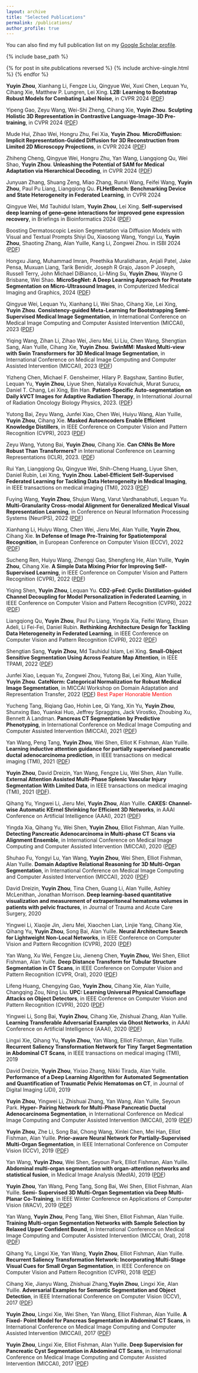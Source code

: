 ```yaml
---
layout: archive
title: "Selected Publications"
permalink: /publications/
author_profile: true
---
```

You can also find my full publication list on my [Google Scholar profile](https://scholar.google.com/citations?user=eiqVLC0AAAAJ&hl=en).


{% include base_path %}

{% for post in site.publications reversed %}
  {% include archive-single.html %}
{% endfor %}


**Yuyin Zhou**, Xianhang Li, Fengze Liu, Qingyue Wei, Xuxi Chen, Lequan Yu, Cihang Xie, Matthew P. Lungren, Lei Xing. **L2B: Learning to Bootstrap Robust Models for Combating Label Noise**, in CVPR 2024 ([PDF](https://arxiv.org/pdf/2202.04291.pdf))

Yipeng Gao, Zeyu Wang, Wei-Shi Zheng, Cihang Xie, **Yuyin Zhou**.
**Sculpting Holistic 3D Representation in Contrastive Language-Image-3D Pre-training**, in CVPR 2024 ([PDF](https://arxiv.org/pdf/2311.01734.pdf))

Mude Hui, Zihao Wei, Hongru Zhu, Fei Xia, **Yuyin Zhou**.
**MicroDiffusion: Implicit Representation-Guided Diffusion for 3D Reconstruction from Limited 2D Microscopy Projections**, in CVPR 2024 ([PDF](https://arxiv.org/pdf/2403.10815.pdf))

Zhiheng Cheng, Qingyue Wei, Hongru Zhu, Yan Wang, Liangqiong Qu, Wei Shao, **Yuyin Zhou**.
**Unleashing the Potential of SAM for Medical Adaptation via Hierarchical Decoding**, in CVPR 2024 ([PDF](https://arxiv.org/pdf/2403.18271.pdf))

Junyuan Zhang, Shuang Zeng, Miao Zhang, Runxi Wang, Feifei Wang, **Yuyin Zhou**, Paul Pu Liang, Liangqiong Qu.
**FLHetBench: Benchmarking Device and State Heterogeneity in Federated Learning**, in CVPR 2024 

Qingyue Wei, Md Tauhidul Islam, **Yuyin Zhou**, Lei Xing.
**Self-supervised deep learning of gene–gene interactions for improved gene expression recovery**, in Briefings in Bioinformatics 2024 ([PDF](https://academic.oup.com/bib/article/25/2/bbae031/7606640))

Boosting Dermatoscopic Lesion Segmentation via Diffusion Models with Visual and Textual Prompts
Shiyi Du, Xiaosong Wang, Yongyi Lu, **Yuyin Zhou**, Shaoting Zhang, Alan Yuille, Kang Li, Zongwei Zhou. in ISBI 2024 ([PDF](https://arxiv.org/pdf/2310.02906.pdf))

Hongxu Jiang, Muhammad Imran, Preethika Muralidharan, Anjali Patel, Jake Pensa, Muxuan Liang, Tarik Benidir, Joseph R Grajo, Jason P Joseph, Russell Terry, John Michael DiBianco, Li-Ming Su, **Yuyin Zhou**, Wayne G Brisbane, Wei Shao.
**MicroSegNet: A Deep Learning Approach for Prostate Segmentation on Micro-Ultrasound Images**, in
Computerized Medical Imaging and Graphics, 2024 ([PDF](https://www.sciencedirect.com/science/article/pii/S089561112400003X))

Qingyue Wei, Lequan Yu, Xianhang Li, Wei Shao, Cihang Xie, Lei Xing, **Yuyin Zhou**. **Consistency-guided Meta-Learning for Bootstrapping Semi-Supervised Medical Image Segmentation**, in International Conference on Medical Image Computing and Computer Assisted Intervention (MICCAI), 2023 ([PDF](https://arxiv.org/pdf/2307.11604.pdf))

Yiqing Wang, Zihan Li, Zihao Wei, Jieru Mei, Li Liu, Chen Wang, Shengtian Sang, Alan Yuille, Cihang Xie, **Yuyin Zhou**. **SwinMM: Masked Multi-view with Swin Transformers for 3D Medical Image Segmentation**, in International Conference on Medical Image Computing and Computer Assisted Intervention
(MICCAI), 2023 ([PDF](https://arxiv.org/pdf/2307.12591.pdf))

Yizheng Chen, Michael F. Gensheimer, Hilary P. Bagshaw, Santino Butler, Lequan Yu, **Yuyin Zhou**, Liyue Shen, Nataliya Kovalchuk, Murat Surucu, Daniel T. Chang, Lei Xing, Bin Han. **Patient-Specific Auto-segmentation on Daily kVCT Images for Adaptive Radiation Therapy**,
in International Journal of Radiation Oncology Biology Physics, 2023. ([PDF](https://www.sciencedirect.com/science/article/pii/S0360301623004339))

Yutong Bai, Zeyu Wang, Junfei Xiao, Chen Wei, Huiyu Wang, Alan Yuille, **Yuyin Zhou**, Cihang Xie. **Masked Autoencoders Enable Efficient Knowledge Distillers**,
in IEEE Conference on Computer Vision and Pattern Recognition (CVPR), 2023 ([PDF](https://arxiv.org/pdf/2208.12256.pdf))

Zeyu Wang, Yutong Bai, **Yuyin Zhou**, Cihang Xie. **Can CNNs Be More Robust Than Transformers?**
in International Conference on Learning Representations (ICLR), 2023. ([PDF](https://arxiv.org/pdf/2206.03452.pdf))

Rui Yan, Liangqiong Qu, Qingyue Wei, Shih-Cheng Huang, Liyue Shen, Daniel Rubin, Lei Xing, **Yuyin Zhou**. **Label-Efficient Self-Supervised Federated Learning for Tackling Data Heterogeneity in Medical Imaging**,
in IEEE transactions on medical imaging (TMI), 2023 ([PDF](https://arxiv.org/pdf/2205.08576.pdf))

Fuying Wang, **Yuyin Zhou**, Shujun Wang, Varut Vardhanabhuti, Lequan Yu. **Multi-Granularity Cross-modal Alignment for Generalized Medical Visual Representation Learning**, in Conference on Neural Information Processing Systems (NeurIPS), 2022 ([PDF](https://arxiv.org/pdf/2210.06044.pdf))

Xianhang Li, Huiyu Wang, Chen Wei, Jieru Mei, Alan Yuille, **Yuyin Zhou**, Cihang Xie. **In Defense of Image Pre-Training for Spatiotemporal Recognition**,
in European Conference on Computer Vision (ECCV), 2022 ([PDF](https://arxiv.org/pdf/2205.01721.pdf))


Sucheng Ren, Huiyu Wang, Zhengqi Gao, Shengfeng He, Alan Yuille, **Yuyin Zhou**, Cihang Xie. **A Simple Data Mixing Prior for Improving Self-Supervised Learning**,
in IEEE Conference on Computer Vision and Pattern Recognition (CVPR), 2022 ([PDF](https://arxiv.org/pdf/2206.07692.pdf))


Yiqing Shen, **Yuyin Zhou**, Lequan Yu. **CD2-pFed: Cyclic Distillation-guided Channel Decoupling for Model Personalization in Federated Learning**,
in IEEE Conference on Computer Vision and Pattern Recognition (CVPR), 2022 ([PDF](https://arxiv.org/pdf/2204.03880.pdf))

Liangqiong Qu, **Yuyin Zhou**, Paul Pu Liang, Yingda Xia, Feifei Wang, Ehsan Adeli, Li Fei-Fei, Daniel Rubin. **Rethinking Architecture Design for Tackling Data Heterogeneity in Federated Learning**,
in IEEE Conference on Computer Vision and Pattern Recognition (CVPR), 2022 ([PDF](https://arxiv.org/pdf/2106.06047.pdf))


Shengtian Sang, **Yuyin Zhou**, Md Tauhidul Islam, Lei Xing. **Small-Object Sensitive Segmentation Using Across Feature Map Attention**,
in IEEE TPAMI, 2022 ([PDF](https://ieeexplore.ieee.org/stamp/stamp.jsp?tp=&arnumber=9906428))

Junfei Xiao, Lequan Yu, Zongwei Zhou, Yutong Bai, Lei Xing, Alan Yuille, **Yuyin Zhou**. **CateNorm: Categorical Normalization for Robust Medical Image Segmentation**, in MICCAI Workshop on Domain Adaptation and Representation Transfer, 2022 ([PDF](https://arxiv.org/pdf/2103.15858.pdf)) <span style="color: red;">Best Paper Honorable Mention

Yucheng Tang, Riqiang Gao, Hohin Lee, Qi Yang, Xin Yu, **Yuyin Zhou**, Shunxing Bao, Yuankai Huo, Jeffrey Spraggins, Jack Virostko, Zhoubing Xu, Bennett A Landman. **Pancreas CT Segmentation by Predictive Phenotyping**,
in International Conference on Medical Image Computing and Computer Assisted Intervention
(MICCAI), 2021 ([PDF](https://link.springer.com/chapter/10.1007/978-3-030-87193-2_3))


Yan Wang, Peng Tang, **Yuyin Zhou**, Wei Shen, Elliot K Fishman, Alan Yuille. **Learning inductive attention guidance for partially supervised pancreatic ductal adenocarcinoma prediction**, in IEEE transactions on medical imaging (TMI), 2021 ([PDF](https://arxiv.org/pdf/2105.14773.pdf))

**Yuyin Zhou**, David Dreizin, Yan Wang, Fengze Liu, Wei Shen, Alan Yuille. **External Attention Assisted Multi-Phase Splenic Vascular Injury Segmentation With Limited Data**, in IEEE transactions on medical imaging (TMI), 2021 ([PDF](https://arxiv.org/pdf/2201.00942.pdf)).


Qihang Yu, Yingwei Li, Jieru Mei, **Yuyin Zhou**, Alan Yuille. **CAKES: Channel-wise Automatic KErnel Shrinking for Efficient 3D Networks**,
in AAAI Conference on Artificial Intelligence (AAAI), 2021 ([PDF](https://arxiv.org/pdf/2003.12798.pdf))

Yingda Xia, Qihang Yu, Wei Shen, **Yuyin Zhou**, Elliot Fishman, Alan Yuille. **Detecting
Pancreatic Adenocarcinoma in Multi-phase CT Scans via Alignment Ensemble**, in International
Conference on Medical Image Computing and Computer Assisted Intervention
(MICCAI), 2020 ([PDF](https://arxiv.org/pdf/2003.08441.pdf))

Shuhao Fu, Yongyi Lu, Yan Wang, **Yuyin Zhou**, Wei Shen, Elliot Fishman, Alan Yuille.
**Domain Adaptive Relational Reasoning for 3D Multi-Organ Segmentation**, in International
Conference on Medical Image Computing and Computer Assisted Intervention
(MICCAI), 2020 ([PDF](https://arxiv.org/pdf/2005.09120.pdf))

David Dreizin, **Yuyin Zhou**, Tina Chen, Guang Li, Alan Yuille, Ashley McLenithan, Jonathan
Morrison. **Deep learning-based quantitative visualization and measurement of extraperitoneal
hematoma volumes in patients with pelvic fractures**, in Journal of
Trauma and Acute Care Surgery, 2020

Yingwei Li, Xiaojie Jin, Jieru Mei, Xiaochen Lian, Linjie Yang, Cihang Xie, Qihang Yu, **Yuyin
Zhou**, Song Bai, Alan Yuille. **Neural Architecture Search for Lightweight Non-Local
Networks**, in IEEE Conference on Computer Vision and Pattern Recognition (CVPR), 2020 ([PDF](https://openaccess.thecvf.com/content_CVPR_2020/papers/Li_Neural_Architecture_Search_for_Lightweight_Non-Local_Networks_CVPR_2020_paper.pdf))

Yan Wang, Xu Wei, Fengze Liu, Jieneng Chen, **Yuyin Zhou**, Wei Shen, Elliot Fishman, Alan
Yuille. **Deep Distance Transform for Tubular Structure Segmentation in CT Scans**,
in IEEE Conference on Computer Vision and Pattern Recognition (CVPR, Oral), 2020 ([PDF](https://openaccess.thecvf.com/content_CVPR_2020/papers/Wang_Deep_Distance_Transform_for_Tubular_Structure_Segmentation_in_CT_Scans_CVPR_2020_paper.pdf))

Lifeng Huang, Chengying Gao, **Yuyin Zhou**, Cihang Xie, Alan Yuille, Changqing Zou, Ning
Liu. **UPC: Learning Universal Physical Camouflage Attacks on Object Detectors**,
in IEEE Conference on Computer Vision and Pattern Recognition (CVPR), 2020 ([PDF](https://openaccess.thecvf.com/content_CVPR_2020/papers/Huang_Universal_Physical_Camouflage_Attacks_on_Object_Detectors_CVPR_2020_paper.pdf))

Yingwei Li, Song Bai, **Yuyin Zhou**, Cihang Xie, Zhishuai Zhang, Alan Yuille. **Learning
Transferable Adversarial Examples via Ghost Networks**, in AAAI Conference on Artificial
Intelligence (AAAI), 2020 ([PDF](https://arxiv.org/pdf/1812.03413.pdf))

Lingxi Xie, Qihang Yu, **Yuyin Zhou**, Yan Wang, Elliot Fishman, Alan Yuille. **Recurrent
Saliency Transformation Network for Tiny Target Segmentation in Abdominal CT
Scans**, in IEEE transactions on medical imaging (TMI), 2019

David Dreizin, **Yuyin Zhou**, Yixiao Zhang, Nikki Tirada, Alan Yuille. **Performance of
a Deep Learning Algorithm for Automated Segmentation and Quantification of
Traumatic Pelvic Hematomas on CT**, in Journal of Digital Imaging (JDI), 2019

**Yuyin Zhou**, Yingwei Li, Zhishuai Zhang, Yan Wang, Alan Yuille, Seyoun Park. **Hyper-
Pairing Network for Multi-Phase Pancreatic Ductal Adenocarcinoma Segmentation**,
in International Conference on Medical Image Computing and Computer Assisted Intervention
(MICCAI), 2019 ([PDF](https://arxiv.org/pdf/1909.00906.pdf))

**Yuyin Zhou**, Zhe Li, Song Bai, Chong Wang, Xinlei Chen, Mei Han, Elliot Fishman, Alan
Yuille. **Prior-aware Neural Network for Partially-Supervised Multi-Organ Segmentation**,
in IEEE International Conference on Computer Vision (ICCV), 2019 ([PDF](https://openaccess.thecvf.com/content_ICCV_2019/papers/Zhou_Prior-Aware_Neural_Network_for_Partially-Supervised_Multi-Organ_Segmentation_ICCV_2019_paper.pdf))

Yan Wang, **Yuyin Zhou**, Wei Shen, Seyoun Park, Elliot Fishman, Alan Yuille. **Abdominal
multi-organ segmentation with organ-attention networks and statistical fusion**, in
Medical Image Analysis (MedIA), 2019 ([PDF](https://arxiv.org/pdf/1804.08414.pdf))

**Yuyin Zhou**, Yan Wang, Peng Tang, Song Bai, Wei Shen, Elliot Fishman, Alan Yuille. **Semi-
Supervised 3D Multi-Organ Segmentation via Deep Multi-Planar Co-Training**, in
IEEE Winter Conference on Applications of Computer Vision (WACV), 2019 ([PDF](http://www.robots.ox.ac.uk/~tvg/publications/2019/dmpct_wacv.pdf))

Yan Wang, **Yuyin Zhou**, Peng Tang, Wei Shen, Elliot Fishman, Alan Yuille. **Training
Multi-organ Segmentation Networks with Sample Selection by Relaxed Upper
Confident Bound**, in International Conference on Medical Image Computing and Computer
Assisted Intervention (MICCAI, Oral), 2018 ([PDF](https://arxiv.org/pdf/1804.02595.pdf))

Qihang Yu, Lingxi Xie, Yan Wang, **Yuyin Zhou**, Elliot Fishman, Alan Yuille. **Recurrent
Saliency Transformation Network: Incorporating Multi-Stage Visual Cues
for Small Organ Segmentation**, in IEEE Conference on Computer Vision and Pattern
Recognition (CVPR), 2018 ([PDF](https://openaccess.thecvf.com/content_cvpr_2018/papers/Yu_Recurrent_Saliency_Transformation_CVPR_2018_paper.pdf))

Cihang Xie, Jianyu Wang, Zhishuai Zhang,**Yuyin Zhou**, Lingxi Xie, Alan Yuille. **Adversarial
Examples for Semantic Segmentation and Object Detection**, in IEEE International
Conference on Computer Vision (ICCV), 2017 ([PDF](https://openaccess.thecvf.com/content_ICCV_2017/papers/Xie_Adversarial_Examples_for_ICCV_2017_paper.pdf))

**Yuyin Zhou**, Lingxi Xie, Wei Shen, Yan Wang, Elliot Fishman, Alan Yuille. **A Fixed-
Point Model for Pancreas Segmentation in Abdominal CT Scans**, in International
Conference on Medical Image Computing and Computer Assisted Intervention (MICCAI),
2017 ([PDF](https://arxiv.org/pdf/1612.08230.pdf))

**Yuyin Zhou**, Lingxi Xie, Elliot Fishman, Alan Yuille. **Deep Supervision for Pancreatic
Cyst Segmentation in Abdominal CT Scans**, in International Conference on Medical
Image Computing and Computer Assisted Intervention (MICCAI), 2017 ([PDF](https://arxiv.org/pdf/1706.07346.pdf))
